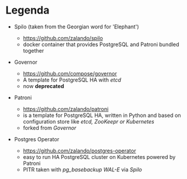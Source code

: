 # Legenda

- Spilo (taken from the Georgian word for 'Elephant')
	+ https://github.com/zalando/spilo
	+ docker container that provides PostgreSQL and Patroni bundled together

- Governor
	+ https://github.com/compose/governor
	+ A template for PostgreSQL HA with _etcd_
	+ now **deprecated**

- Patroni
	+ https://github.com/zalando/patroni
	+ is a template for PostgreSQL HA, written in Python and based on configuration store like _etcd, ZooKeepr or Kubernetes_
	+ forked from _Governor_

- Postgres Operator
	+ https://github.com/zalando/postgres-operator
	+ easy to run HA PostgreSQL cluster on Kubernetes powered by Patroni
	+ PITR taken with _pg\_basebackup_ _WAL-E_ via _Spilo_